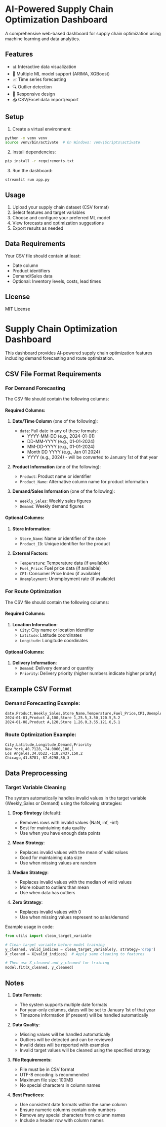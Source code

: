 # AI-Powered Supply Chain Optimization Dashboard

A comprehensive web-based dashboard for supply chain optimization using machine learning and data analytics.

## Features

- 📊 Interactive data visualization
- 🤖 Multiple ML model support (ARIMA, XGBoost)
- 📈 Time series forecasting
- 🔍 Outlier detection
- 📱 Responsive design
- 📥 CSV/Excel data import/export

## Setup

1. Create a virtual environment:
```bash
python -m venv venv
source venv/bin/activate  # On Windows: venv\Scripts\activate
```

2. Install dependencies:
```bash
pip install -r requirements.txt
```

3. Run the dashboard:
```bash
streamlit run app.py
```

## Usage

1. Upload your supply chain dataset (CSV format)
2. Select features and target variables
3. Choose and configure your preferred ML model
4. View forecasts and optimization suggestions
5. Export results as needed

## Data Requirements

Your CSV file should contain at least:
- Date column
- Product identifiers
- Demand/Sales data
- Optional: Inventory levels, costs, lead times

## License

MIT License

# Supply Chain Optimization Dashboard

This dashboard provides AI-powered supply chain optimization features including demand forecasting and route optimization.

## CSV File Format Requirements

### For Demand Forecasting

The CSV file should contain the following columns:

#### Required Columns:
1. **Date/Time Column** (one of the following):
   - `date`: Full date in any of these formats:
     - YYYY-MM-DD (e.g., 2024-01-01)
     - DD-MM-YYYY (e.g., 01-01-2024)
     - MM-DD-YYYY (e.g., 01-01-2024)
     - Month DD YYYY (e.g., Jan 01 2024)
     - YYYY (e.g., 2024) - will be converted to January 1st of that year

2. **Product Information** (one of the following):
   - `Product`: Product name or identifier
   - `Product_Name`: Alternative column name for product information

3. **Demand/Sales Information** (one of the following):
   - `Weekly_Sales`: Weekly sales figures
   - `Demand`: Weekly demand figures

#### Optional Columns:
1. **Store Information**:
   - `Store_Name`: Name or identifier of the store
   - `Product_ID`: Unique identifier for the product

2. **External Factors**:
   - `Temperature`: Temperature data (if available)
   - `Fuel_Price`: Fuel price data (if available)
   - `CPI`: Consumer Price Index (if available)
   - `Unemployment`: Unemployment rate (if available)

### For Route Optimization

The CSV file should contain the following columns:

#### Required Columns:
1. **Location Information**:
   - `City`: City name or location identifier
   - `Latitude`: Latitude coordinates
   - `Longitude`: Longitude coordinates

#### Optional Columns:
1. **Delivery Information**:
   - `Demand`: Delivery demand or quantity
   - `Priority`: Delivery priority (higher numbers indicate higher priority)

## Example CSV Format

### Demand Forecasting Example:
```csv
date,Product,Weekly_Sales,Store_Name,Temperature,Fuel_Price,CPI,Unemployment
2024-01-01,Product A,100,Store 1,25.5,3.50,120.5,5.2
2024-01-08,Product A,120,Store 1,26.0,3.55,121.0,5.1
```

### Route Optimization Example:
```csv
City,Latitude,Longitude,Demand,Priority
New York,40.7128,-74.0060,100,1
Los Angeles,34.0522,-118.2437,150,2
Chicago,41.8781,-87.6298,80,3
```

## Data Preprocessing

### Target Variable Cleaning
The system automatically handles invalid values in the target variable (Weekly_Sales or Demand) using the following strategies:

1. **Drop Strategy** (default):
   - Removes rows with invalid values (NaN, inf, -inf)
   - Best for maintaining data quality
   - Use when you have enough data points

2. **Mean Strategy**:
   - Replaces invalid values with the mean of valid values
   - Good for maintaining data size
   - Use when missing values are random

3. **Median Strategy**:
   - Replaces invalid values with the median of valid values
   - More robust to outliers than mean
   - Use when data has outliers

4. **Zero Strategy**:
   - Replaces invalid values with 0
   - Use when missing values represent no sales/demand

Example usage in code:
```python
from utils import clean_target_variable

# Clean target variable before model training
y_cleaned, valid_indices = clean_target_variable(y, strategy='drop')
X_cleaned = X[valid_indices]  # Apply same cleaning to features

# Then use X_cleaned and y_cleaned for training
model.fit(X_cleaned, y_cleaned)
```

## Notes

1. **Date Formats**:
   - The system supports multiple date formats
   - For year-only columns, dates will be set to January 1st of that year
   - Timezone information (if present) will be handled automatically

2. **Data Quality**:
   - Missing values will be handled automatically
   - Outliers will be detected and can be reviewed
   - Invalid dates will be reported with examples
   - Invalid target values will be cleaned using the specified strategy

3. **File Requirements**:
   - File must be in CSV format
   - UTF-8 encoding is recommended
   - Maximum file size: 100MB
   - No special characters in column names

4. **Best Practices**:
   - Use consistent date formats within the same column
   - Ensure numeric columns contain only numbers
   - Remove any special characters from column names
   - Include a header row with column names 